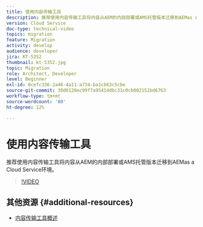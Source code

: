 ```yaml
---
title: 使用内容传输工具
description: 推荐使用内容传输工具将内容从AEM的内部部署或AMS托管版本迁移到AEMas a Cloud Service环境。
version: Cloud Service
doc-type: technical-video
topics: migration
feature: Migration
activity: develop
audience: developer
jira: KT-5352
thumbnail: kt-5352.jpg
topic: Migration
role: Architect, Developer
level: Beginner
exl-id: 0cefc336-2a46-4a11-a734-ba1cb63c5cbe
source-git-commit: 30d6120ec99f7a95414dbc31c0cb002152bd6763
workflow-type: tm+mt
source-wordcount: '80'
ht-degree: 12%

---
```


# 使用内容传输工具

推荐使用内容传输工具将内容从AEM的内部部署或AMS托管版本迁移到AEMas a Cloud Service环境。

>[!VIDEO](https://video.tv.adobe.com/v/35460?quality=12&learn=on)

## 其他资源 {#additional-resources}

* [内容传输工具概述](https://experienceleague.adobe.com/docs/experience-manager-cloud-service/moving/cloud-migration/content-transfer-tool/overview-content-transfer-tool.html)
